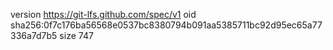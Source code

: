 version https://git-lfs.github.com/spec/v1
oid sha256:0f7c176ba56568e0537bc8380794b091aa5385711bc92d95ec65a77336a7d7b5
size 747
